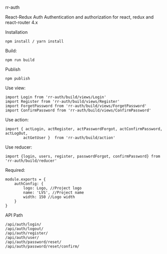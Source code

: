 rr-auth

React-Redux Auth
Authentication and authorization for react, redux and react-router 4.x

Installation
````
npm install / yarn install
````

Build:
````
npm run build 
````

Publish
```
npm publish
```

Use view: 
```
import Login from 'rr-auth/build/views/Login'
import Register from 'rr-auth/build/views/Register'
import ForgetPassword from 'rr-auth/build/views/ForgetPassword'
import ConfirmPassword from 'rr-auth/build/views/ConfirmPassword'
```

Use action:
```
import { actLogin, actRegister, actPasswordForgot, actConfirmPassword, actLogOut, 
        actGetUser }  from 'rr-auth/build/action'
```

Use reducer: 
```
import {login, users, register, passwordForgot, confirmPassword} from 'rr-auth/build/reducer'
```

Required: 
```
module.exports = {
    authConfig: {
        logo: Logo, //Project logo
        name: 'LVS', //Project name 
        width: 150 //Logo width
    }
} 
```

API Path

```
/api/auth/login/
/api/auth/logout/
/api/auth/register/
/api/auth/user/
/api/auth/password/reset/
/api/auth/password/reset/confirm/
```
